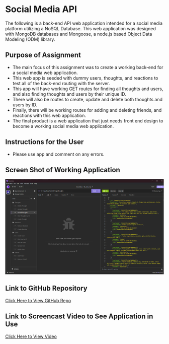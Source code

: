 # Social Media API
The following is a back-end API web application intended for a social media platform utilizing a NoSQL Database. This web application was designed with MongoDB databases and Mongoose, a node.js based Object Data Modeling (ODM) library. 

## Purpose of Assignment
- The main focus of this assignment was to create a working back-end for a social media web application.
- This web app is seeded with dummy users, thoughts, and reactions to test all of the back-end routing with the server. 
- This app will have working GET routes for finding all thoughts and users, and also finding thoughts and users by their unique ID.
- There will also be routes to create, update and delete both thoughts and users by ID.
- Finally, there will be working routes for adding and deleting friends, and reactions with this web application.
- The final product is a web application that just needs front end design to become a working social media web application. 

## Instructions for the User
 - Please use app and comment on any errors.

## Screen Shot of Working Application
<img src="./assets/social-api.png" alt="screenshot of app being tested in Insomnia"/>

## Link to GitHub Repository
[Click Here to View GitHub Repo](https://github.com/Aidan-Windebank/social-network-api)

## Link to Screencast Video to See Application in Use
[Click Here to View Video](chrome-extension://mmeijimgabbpbgpdklnllpncmdofkcpn/app.html#/files/fdba4b51-eb46-4492-ye43-001c0f33ece7)